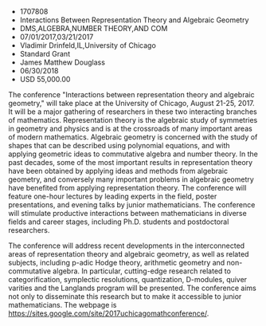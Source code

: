 
* 1707808
* Interactions Between Representation Theory and Algebraic Geometry
* DMS,ALGEBRA,NUMBER THEORY,AND COM
* 07/01/2017,03/21/2017
* Vladimir Drinfeld,IL,University of Chicago
* Standard Grant
* James Matthew Douglass
* 06/30/2018
* USD 55,000.00

The conference "Interactions between representation theory and algebraic
geometry," will take place at the University of Chicago, August 21-25, 2017. It
will be a major gathering of researchers in these two interacting branches of
mathematics. Representation theory is the algebraic study of symmetries in
geometry and physics and is at the crossroads of many important areas of modern
mathematics. Algebraic geometry is concerned with the study of shapes that can
be described using polynomial equations, and with applying geometric ideas to
commutative algebra and number theory. In the past decades, some of the most
important results in representation theory have been obtained by applying ideas
and methods from algebraic geometry, and conversely many important problems in
algebraic geometry have benefited from applying representation theory. The
conference will feature one-hour lectures by leading experts in the field,
poster presentations, and evening talks by junior mathematicians. The conference
will stimulate productive interactions between mathematicians in diverse fields
and career stages, including Ph.D. students and postdoctoral researchers.

The conference will address recent developments in the interconnected areas of
representation theory and algebraic geometry, as well as related subjects,
including p-adic Hodge theory, arithmetic geometry and non-commutative algebra.
In particular, cutting-edge research related to categorification, symplectic
resolutions, quantization, D-modules, quiver varities and the Langlands program
will be presented. The conference aims not only to disseminate this research but
to make it accessible to junior mathematicians. The webpage is
https://sites.google.com/site/2017uchicagomathconference/.
